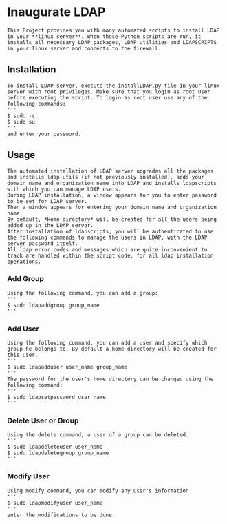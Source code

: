 # Inaugurate LDAP

	This Project provides you with many automated scripts to install LDAP in your **linux server**. When these Python scripts are run, it installs all necessary LDAP packages, LDAP utilities and LDAPSCRIPTS in your linux server and connects to the firewall.

## Installation

	To install LDAP server, execute the installLDAP.py file in your linux server with root privileges. Make sure that you login as root user before executing the script. To login as root user use any of the following commands:
	'''
	$ sudo -s  
	$ sudo su
	''' 
	and enter your password.

## Usage
	
	The automated installation of LDAP server upgrades all the packages and installs ldap-utils (if not previously installed), adds your domain name and organization name into LDAP and installs ldapscripts with which you can manage LDAP users.
	During LDAP installation, a window appears for you to enter password to be set for LDAP server.
	Then a window appears for entering your domain name and organization name.
	By default, *Home directory* will be created for all the users being added up in the LDAP server.
	After installation of ldapscripts, you will be authenticated to use the following commands to manage the users in LDAP, with the LDAP server password itself.
	All ldap error codes and messages which are quite inconvenient to track are handled within the script code, for all ldap installation operations.

### Add Group 

	Using the following command, you can add a group:
	'''
	$ sudo ldapaddgroup group_name
	'''

### Add User

	Using the following command, you can add a user and specify which group he belongs to. By default a home directory will be created for this user.
	'''
	$ sudo ldapadduser user_name group_name
	'''
	The password for the user's home directory can be changed using the following command:
	'''
	$ sudo ldapsetpassword user_name
	'''

### Delete User or Group

	Using the delete command, a user of a group can be deleted.
	'''
	$ sudo ldapdeleteuser user_name
	$ sudo ldapdeletegroup group_name
	'''

### Modify User
	
	Using modify command, you can modify any user's information
	'''
	$ sudo ldapmodifyuser user_name
	'''
	enter the modifications to be done
 



